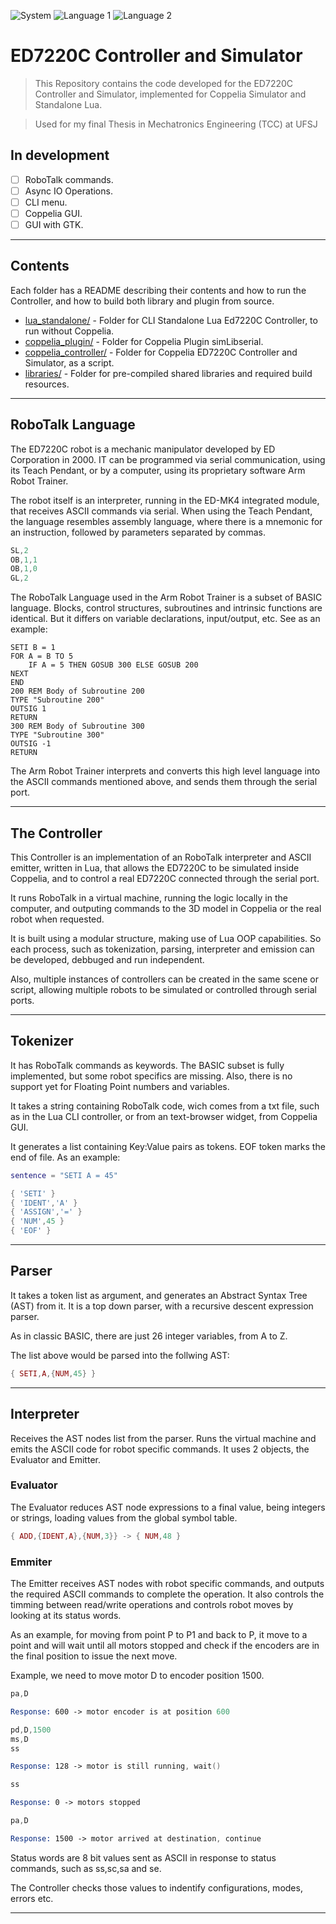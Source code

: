 ![System]
![Language 1]
![Language 2]

# ED7220C Controller and Simulator

> This Repository contains the code developed for the ED7220C Controller and Simulator, implemented for Coppelia Simulator and Standalone Lua.

> Used for my final Thesis in Mechatronics Engineering (TCC) at UFSJ

## In development

- [ ] RoboTalk commands.
- [ ] Async IO Operations.
- [ ] CLI menu.
- [ ] Coppelia GUI.
- [ ] GUI with GTK.

---

## Contents

Each folder has a README describing their contents and how to run the Controller, and how to build both library and plugin from source.

- [lua_standalone/][lua_standalone] - Folder for CLI Standalone Lua Ed7220C Controller, to run without Coppelia.
- [coppelia_plugin/][coppelia_plugin] - Folder for Coppelia Plugin simLibserial.
- [coppelia_controller/][coppelia_controller] - Folder for Coppelia ED7220C Controller and Simulator, as a script.
- [libraries/][libraries] - Folder for pre-compiled shared libraries and required build resources.
---

## RoboTalk Language

The ED7220C robot is a mechanic manipulator developed by ED Corporation in 2000. IT can be programmed via serial communication, using its Teach Pendant, or by a computer, using its proprietary software Arm Robot Trainer. 

The robot itself is an interpreter, running in the ED-MK4 integrated module, that receives ASCII commands via serial. When using the Teach Pendant, the language resembles assembly language, where there is a mnemonic for an instruction, followed by parameters separated by commas.

```asm
SL,2
OB,1,1
OB,1,0
GL,2
```
The RoboTalk Language used in the Arm Robot Trainer is a subset of BASIC language. Blocks, control structures, subroutines and intrinsic functions are identical. But it differs on variable declarations, input/output, etc. See as an example:

```basic
SETI B = 1
FOR A = B TO 5
    IF A = 5 THEN GOSUB 300 ELSE GOSUB 200
NEXT 
END
200 REM Body of Subroutine 200
TYPE "Subroutine 200"
OUTSIG 1
RETURN
300 REM Body of Subroutine 300
TYPE "Subroutine 300"
OUTSIG -1
RETURN
```

The Arm Robot Trainer interprets and converts this high level language into the ASCII commands mentioned above, and sends them through the serial port.

---

## The Controller

This Controller is an implementation of an RoboTalk interpreter and ASCII emitter, written in Lua, that allows the ED7220C to be simulated inside Coppelia, and to control a real ED7220C connected through the serial port.

It runs RoboTalk in a virtual machine, running the logic locally in the computer, and outputing commands to the 3D model in Coppelia or the real robot when requested. 

It is built using a modular structure, making use of Lua OOP capabilities. So each process, such as tokenization, parsing, interpreter and emission can be 
developed, debbuged and run independent.

Also, multiple instances of controllers can be created in the same scene or script, allowing multiple robots to be simulated or controlled through serial ports.

---

## Tokenizer

It has RoboTalk commands as keywords. The BASIC subset is fully implemented, but some robot specifics are missing.
Also, there is no support yet for Floating Point numbers and variables.

It takes a string containing RoboTalk code, wich comes from a txt file, such as in the Lua CLI controller, or from an text-browser widget, from Coppelia GUI. 

It generates a list containing Key:Value pairs as tokens. EOF token marks the end of file. As an example:
````lua
sentence = "SETI A = 45"

{ 'SETI' }
{ 'IDENT','A' }
{ 'ASSIGN','=' }
{ 'NUM',45 }
{ 'EOF' }
````
---
## Parser

It takes a token list as argument, and generates an Abstract Syntax Tree (AST) from it. It is a top down parser, with a recursive descent expression parser.

As in classic BASIC, there are just 26 integer variables, from A to Z. 

The list above would be parsed into the follwing AST:

````lua
{ SETI,A,{NUM,45} }
````
---

## Interpreter

Receives the AST nodes list from the parser. Runs the virtual machine and emits the ASCII code for robot specific commands. It uses 2 objects, the Evaluator and Emitter.

### Evaluator
The Evaluator reduces AST node expressions to a final value, being integers or strings, loading values from the global symbol table.

````lua
{ ADD,{IDENT,A},{NUM,3}} -> { NUM,48 }
````

### Emmiter

The Emitter receives AST nodes with robot specific commands, and outputs the required ASCII commands to complete the operation. It also controls the timming between read/write operations and controls robot moves by looking at its status words. 

As an example, for moving from point P to P1 and back to P, it move to a point and will wait until all motors stopped and check if the encoders are in the final position to issue the next move. 

Example, we need to move motor D to encoder position 1500.

````asm
pa,D

Response: 600 -> motor encoder is at position 600

pd,D,1500
ms,D
ss

Response: 128 -> motor is still running, wait()

ss

Response: 0 -> motors stopped

pa,D

Response: 1500 -> motor arrived at destination, continue
````
Status words are 8 bit values sent as ASCII in response to status commands, such as ss,sc,sa and se.

The Controller checks those values to indentify configurations, modes, errors etc.

---


[System]: <https://img.shields.io/badge/System-windows-A100FF?style=for-the-badge&logo=windows>

[Language 1]: <https://img.shields.io/badge/Language-lua 5.4-2C2D72?style=for-the-badge&logo=lua>

[Language 2]: <https://img.shields.io/badge/Language-C++20-00599C?style=for-the-badge&logo=cplusplus>

[libraries]:https://github.com/mateusns12/ED7220C_SIMULATOR/tree/master/libraries

[lua_standalone]:https://github.com/mateusns12/ED7220C_SIMULATOR/tree/master/lua_standalone

[coppelia_plugin]:https://github.com/mateusns12/ED7220C_SIMULATOR/tree/master/coppelia_plugin

[coppelia_controller]:https://github.com/mateusns12/ED7220C_SIMULATOR/tree/master/coppelia_controller